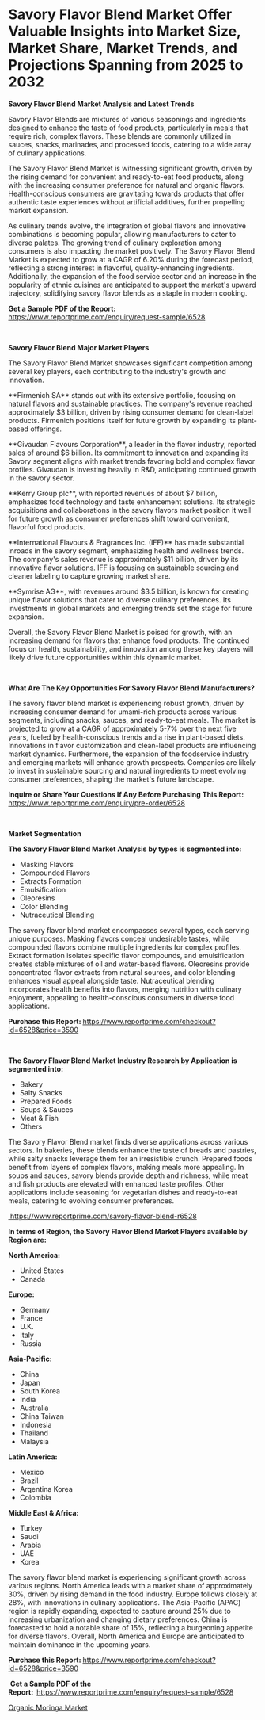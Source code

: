 <p><h1>Savory Flavor Blend Market Offer Valuable Insights into Market Size, Market Share, Market Trends, and Projections Spanning from 2025 to 2032</h1></p><p><strong>Savory Flavor Blend Market Analysis and Latest Trends</strong></p>
<p><p>Savory Flavor Blends are mixtures of various seasonings and ingredients designed to enhance the taste of food products, particularly in meals that require rich, complex flavors. These blends are commonly utilized in sauces, snacks, marinades, and processed foods, catering to a wide array of culinary applications. </p><p>The Savory Flavor Blend Market is witnessing significant growth, driven by the rising demand for convenient and ready-to-eat food products, along with the increasing consumer preference for natural and organic flavors. Health-conscious consumers are gravitating towards products that offer authentic taste experiences without artificial additives, further propelling market expansion. </p><p>As culinary trends evolve, the integration of global flavors and innovative combinations is becoming popular, allowing manufacturers to cater to diverse palates. The growing trend of culinary exploration among consumers is also impacting the market positively. The Savory Flavor Blend Market is expected to grow at a CAGR of 6.20% during the forecast period, reflecting a strong interest in flavorful, quality-enhancing ingredients. Additionally, the expansion of the food service sector and an increase in the popularity of ethnic cuisines are anticipated to support the market's upward trajectory, solidifying savory flavor blends as a staple in modern cooking.</p></p>
<p><strong>Get a Sample PDF of the Report:&nbsp;</strong> <a href="https://www.reportprime.com/enquiry/request-sample/6528?utm_campaign=2515&utm_medium=2&utm_source=Github&utm_content=ia&utm_term=19032025&utm_id=savory-flavor-blend">https://www.reportprime.com/enquiry/request-sample/6528</a></p>
<p>&nbsp;</p>
<p><strong>Savory Flavor Blend Major Market Players</strong></p>
<p><p>The Savory Flavor Blend Market showcases significant competition among several key players, each contributing to the industry's growth and innovation. </p><p>**Firmenich SA** stands out with its extensive portfolio, focusing on natural flavors and sustainable practices. The company's revenue reached approximately $3 billion, driven by rising consumer demand for clean-label products. Firmenich positions itself for future growth by expanding its plant-based offerings.</p><p>**Givaudan Flavours Corporation**, a leader in the flavor industry, reported sales of around $6 billion. Its commitment to innovation and expanding its Savory segment aligns with market trends favoring bold and complex flavor profiles. Givaudan is investing heavily in R&D, anticipating continued growth in the savory sector.</p><p>**Kerry Group plc**, with reported revenues of about $7 billion, emphasizes food technology and taste enhancement solutions. Its strategic acquisitions and collaborations in the savory flavors market position it well for future growth as consumer preferences shift toward convenient, flavorful food products.</p><p>**International Flavours & Fragrances Inc. (IFF)** has made substantial inroads in the savory segment, emphasizing health and wellness trends. The company's sales revenue is approximately $11 billion, driven by its innovative flavor solutions. IFF is focusing on sustainable sourcing and cleaner labeling to capture growing market share.</p><p>**Symrise AG**, with revenues around $3.5 billion, is known for creating unique flavor solutions that cater to diverse culinary preferences. Its investments in global markets and emerging trends set the stage for future expansion.</p><p>Overall, the Savory Flavor Blend Market is poised for growth, with an increasing demand for flavors that enhance food products. The continued focus on health, sustainability, and innovation among these key players will likely drive future opportunities within this dynamic market.</p></p>
<p>&nbsp;</p>
<p><strong>What Are The Key Opportunities For Savory Flavor Blend Manufacturers?</strong></p>
<p><p>The savory flavor blend market is experiencing robust growth, driven by increasing consumer demand for umami-rich products across various segments, including snacks, sauces, and ready-to-eat meals. The market is projected to grow at a CAGR of approximately 5-7% over the next five years, fueled by health-conscious trends and a rise in plant-based diets. Innovations in flavor customization and clean-label products are influencing market dynamics. Furthermore, the expansion of the foodservice industry and emerging markets will enhance growth prospects. Companies are likely to invest in sustainable sourcing and natural ingredients to meet evolving consumer preferences, shaping the market's future landscape.</p></p>
<p><strong>Inquire or Share Your Questions If Any Before Purchasing This Report:</strong> <a href="https://www.reportprime.com/enquiry/pre-order/6528?utm_campaign=2515&utm_medium=2&utm_source=Github&utm_content=ia&utm_term=19032025&utm_id=savory-flavor-blend">https://www.reportprime.com/enquiry/pre-order/6528</a></p>
<p>&nbsp;</p>
<p><strong>Market Segmentation</strong></p>
<p><strong>The Savory Flavor Blend Market Analysis by types is segmented into:</strong></p>
<p><ul><li>Masking Flavors</li><li>Compounded Flavors</li><li>Extracts Formation</li><li>Emulsification</li><li>Oleoresins</li><li>Color Blending</li><li>Nutraceutical Blending</li></ul></p>
<p><p>The savory flavor blend market encompasses several types, each serving unique purposes. Masking flavors conceal undesirable tastes, while compounded flavors combine multiple ingredients for complex profiles. Extract formation isolates specific flavor compounds, and emulsification creates stable mixtures of oil and water-based flavors. Oleoresins provide concentrated flavor extracts from natural sources, and color blending enhances visual appeal alongside taste. Nutraceutical blending incorporates health benefits into flavors, merging nutrition with culinary enjoyment, appealing to health-conscious consumers in diverse food applications.</p></p>
<p><strong>Purchase this Report:&nbsp;</strong><a href="https://www.reportprime.com/checkout?id=6528&price=3590&utm_campaign=2515&utm_medium=2&utm_source=Github&utm_content=ia&utm_term=19032025&utm_id=savory-flavor-blend">https://www.reportprime.com/checkout?id=6528&price=3590</a></p>
<p>&nbsp;</p>
<p><strong>The Savory Flavor Blend Market Industry Research by Application is segmented into:</strong></p>
<p><ul><li>Bakery</li><li>Salty Snacks</li><li>Prepared Foods</li><li>Soups & Sauces</li><li>Meat & Fish</li><li>Others</li></ul></p>
<p><p>The Savory Flavor Blend market finds diverse applications across various sectors. In bakeries, these blends enhance the taste of breads and pastries, while salty snacks leverage them for an irresistible crunch. Prepared foods benefit from layers of complex flavors, making meals more appealing. In soups and sauces, savory blends provide depth and richness, while meat and fish products are elevated with enhanced taste profiles. Other applications include seasoning for vegetarian dishes and ready-to-eat meals, catering to evolving consumer preferences.</p></p>
<p><a href="https://www.reportprime.com/savory-flavor-blend-r6528?utm_campaign=2515&utm_medium=2&utm_source=Github&utm_content=ia&utm_term=19032025&utm_id=savory-flavor-blend">&nbsp;https://www.reportprime.com/savory-flavor-blend-r6528</a></p>
<p><strong>In terms of Region, the Savory Flavor Blend Market Players available by Region are:</strong></p>
<p>
    <p> <strong> North America: </strong>
        <ul>
            <li>United States</li>
            <li>Canada</li>
        </ul>
        </p> 
    <p> <strong> Europe: </strong>
        <ul>
            <li>Germany</li>
            <li>France</li>
            <li>U.K.</li>
            <li>Italy</li>
            <li>Russia</li>
        </ul>
        </p> 
    <p> <strong> Asia-Pacific: </strong>
        <ul>
            <li>China</li>
            <li>Japan</li>
            <li>South Korea</li>
            <li>India</li>
            <li>Australia</li>
            <li>China Taiwan</li>
            <li>Indonesia</li>
            <li>Thailand</li>
            <li>Malaysia</li>
        </ul>
        </p> 
    <p> <strong> Latin America: </strong>
        <ul>
            <li>Mexico</li>
            <li>Brazil</li>
            <li>Argentina Korea</li>
            <li>Colombia</li>
        </ul>
        </p> 
    <p> <strong> Middle East & Africa: </strong>
        <ul>
            <li>Turkey</li>
            <li>Saudi</li>
            <li>Arabia</li>
            <li>UAE</li>
            <li>Korea</li>
        </ul>
    </p>
    </p>
<p><p>The savory flavor blend market is experiencing significant growth across various regions. North America leads with a market share of approximately 30%, driven by rising demand in the food industry. Europe follows closely at 28%, with innovations in culinary applications. The Asia-Pacific (APAC) region is rapidly expanding, expected to capture around 25% due to increasing urbanization and changing dietary preferences. China is forecasted to hold a notable share of 15%, reflecting a burgeoning appetite for diverse flavors. Overall, North America and Europe are anticipated to maintain dominance in the upcoming years.</p></p>
<p><strong>Purchase this Report: </strong><a href="https://www.reportprime.com/checkout?id=6528&price=3590&utm_campaign=2515&utm_medium=2&utm_source=Github&utm_content=ia&utm_term=19032025&utm_id=savory-flavor-blend">https://www.reportprime.com/checkout?id=6528&price=3590</a></p>
<p>&nbsp;<strong>Get a Sample PDF of the Report:&nbsp;&nbsp;</strong><a href="https://www.reportprime.com/enquiry/request-sample/6528?utm_campaign=2515&utm_medium=2&utm_source=Github&utm_content=ia&utm_term=19032025&utm_id=savory-flavor-blend">https://www.reportprime.com/enquiry/request-sample/6528</a></p>
<p><strong></strong></p>
<p><p><a href="https://github.com/jemmysolin5k/Market-Research-Report-List-1/blob/main/organic-moringa-market.md?utm_campaign=2515&utm_medium=2&utm_source=Github&utm_content=ia&utm_term=19032025&utm_id=savory-flavor-blend">Organic Moringa Market</a></p></p>